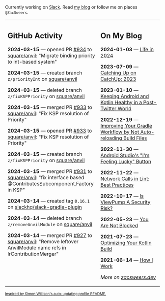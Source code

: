 Currently working on [Slack](https://slack.com/). Read [my blog](https://zacsweers.dev/) or follow me on places `@ZacSweers`.

<table><tr><td valign="top" width="60%">

## GitHub Activity
<!-- githubActivity starts -->
**2024-03-15** — opened PR [#934](https://github.com/square/anvil/pull/934) to [square/anvil](https://github.com/square/anvil): "Migrate binding priority to int-based system"

**2024-03-15** — created branch `z/priorityInt` on [square/anvil](https://github.com/square/anvil)

**2024-03-15** — deleted branch `z/fixKSPPriority` on [square/anvil](https://github.com/square/anvil)

**2024-03-15** — merged PR [#933](https://github.com/square/anvil/pull/933) to [square/anvil](https://github.com/square/anvil): "Fix KSP resolution of Priority"

**2024-03-15** — opened PR [#933](https://github.com/square/anvil/pull/933) to [square/anvil](https://github.com/square/anvil): "Fix KSP resolution of Priority"

**2024-03-15** — created branch `z/fixKSPPriority` on [square/anvil](https://github.com/square/anvil)

**2024-03-15** — merged PR [#931](https://github.com/square/anvil/pull/931) to [square/anvil](https://github.com/square/anvil): "fix interface based @ContributesSubcomponent.Factory in KSP"

**2024-03-14** — created tag `0.16.1` on [slackhq/slack-gradle-plugin](https://github.com/slackhq/slack-gradle-plugin)

**2024-03-14** — deleted branch `z/removeAnvilModule` on [square/anvil](https://github.com/square/anvil)

**2024-03-14** — merged PR [#927](https://github.com/square/anvil/pull/927) to [square/anvil](https://github.com/square/anvil): "Remove leftover AnvilModule name refs in IrContributionMerger"
<!-- githubActivity ends -->
</td><td valign="top" width="40%">

## On My Blog
<!-- blog starts -->
**2024-01-03** — [Life in 2024](https://www.zacsweers.dev/life-in-2024/)

**2023-07-09** — [Catching Up on CatchUp: 2023](https://www.zacsweers.dev/catching-up-on-catchup-2023/)

**2023-01-10** — [Keeping Android and Kotlin Healthy in a Post-Twitter World](https://www.zacsweers.dev/keeping-android-healthy/)

**2022-12-19** — [Improving Your Gradle Workflow by Not Auto-reloading Build Files](https://www.zacsweers.dev/improving-your-workflow-by-not-auto-reloading-build-files/)

**2022-11-30** — [Android Studio's "I'm Feeling Lucky" Button](https://www.zacsweers.dev/android-studios-im-feeling-lucky-button/)

**2022-11-22** — [Network Calls in Lint: Best Practices](https://www.zacsweers.dev/network-calls-in-lint-best-practices/)

**2022-10-17** — [Is ViewPump A Security Risk?](https://www.zacsweers.dev/is-viewpump-a-security-risk/)

**2022-05-23** — [You Are Not Blocked](https://www.zacsweers.dev/you-are-not-blocked/)

**2021-07-23** — [Optimizing Your Kotlin Build](https://www.zacsweers.dev/optimizing-your-kotlin-build/)

**2021-06-14** — [How I Work](https://www.zacsweers.dev/how-i-work/)
<!-- blog ends -->
_More on [zacsweers.dev](https://zacsweers.dev/)_
</td></tr></table>

<sub><a href="https://simonwillison.net/2020/Jul/10/self-updating-profile-readme/">Inspired by Simon Willison's auto-updating profile README.</a></sub>
